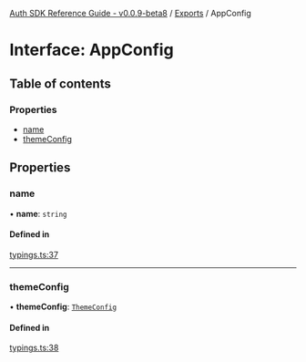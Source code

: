 [Auth SDK Reference Guide - v0.0.9-beta8](../README.md) / [Exports](../modules.md) / AppConfig

# Interface: AppConfig

## Table of contents

### Properties

- [name](AppConfig.md#name)
- [themeConfig](AppConfig.md#themeconfig)

## Properties

### name

• **name**: `string`

#### Defined in

[typings.ts:37](https://github.com/arcana-network/auth/blob/main/src/typings.ts#L37)

---

### themeConfig

• **themeConfig**: [`ThemeConfig`](ThemeConfig.md)

#### Defined in

[typings.ts:38](https://github.com/arcana-network/auth/blob/main/src/typings.ts#L38)

